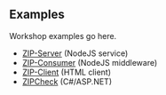 ## Examples

Workshop examples go here.

 * [ZIP-Server](zip-server/) (NodeJS service)
 * [ZIP-Consumer](zip-consumer/) (NodeJS middleware)
 * [ZIP-Client](zip-client/) (HTML client)
 * [ZIPCheck](zipcheck/) (C#/ASP.NET)


